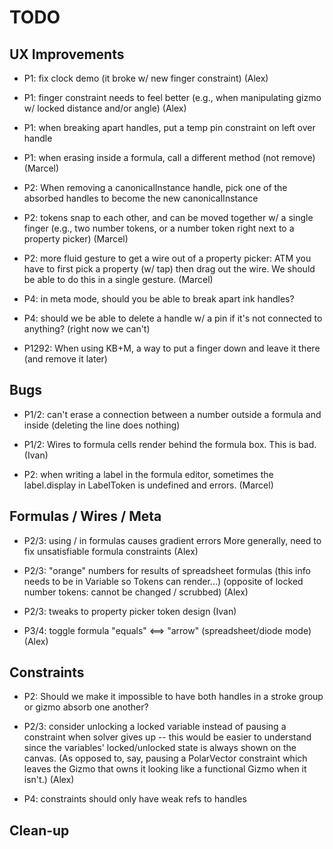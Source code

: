 # TODO

## UX Improvements

- P1: fix clock demo (it broke w/ new finger constraint)
  (Alex)

- P1: finger constraint needs to feel better (e.g., when manipulating gizmo w/ locked distance and/or angle)
  (Alex)

- P1: when breaking apart handles, put a temp pin constraint
  on left over handle

- P1: when erasing inside a formula, call a different method (not remove)
  (Marcel)

- P2: When removing a canonicalInstance handle, pick one of the absorbed handles to become the new canonicalInstance

- P2: tokens snap to each other, and can be moved together w/ a single finger
  (e.g., two number tokens, or a number token right next to a property picker)
  (Marcel)

- P2: more fluid gesture to get a wire out of a property picker:
  ATM you have to first pick a property (w/ tap) then drag out the wire.
  We should be able to do this in a single gesture.
  (Marcel)

- P4: in meta mode, should you be able to break apart ink handles?

- P4: should we be able to delete a handle w/ a pin if it's not
  connected to anything? (right now we can't)

- P1292: When using KB+M, a way to put a finger down and leave it there (and remove it later)

## Bugs

- P1/2: can't erase a connection between a number outside a formula and inside
  (deleting the line does nothing)

- P1/2: Wires to formula cells render behind the formula box. This is bad.
  (Ivan)

- P2: when writing a label in the formula editor, sometimes the label.display in LabelToken is undefined and errors.
  (Marcel)

## Formulas / Wires / Meta

- P2/3: using / in formulas causes gradient errors
  More generally, need to fix unsatisfiable formula constraints
  (Alex)

- P2/3: "orange" numbers for results of spreadsheet formulas
  (this info needs to be in Variable so Tokens can render...)
  (opposite of locked number tokens: cannot be changed / scrubbed)
  (Alex)

- P2/3: tweaks to property picker token design
  (Ivan)

- P3/4: toggle formula "equals" <==> "arrow" (spreadsheet/diode mode)
  (Alex)

## Constraints

- P2: Should we make it impossible to have both handles in a stroke group or gizmo absorb one another?

- P2/3: consider unlocking a locked variable instead of pausing a constraint
  when solver gives up -- this would be easier to understand since
  the variables' locked/unlocked state is always shown on the canvas.
  (As opposed to, say, pausing a PolarVector constraint which leaves
  the Gizmo that owns it looking like a functional Gizmo when it isn't.)
  (Alex)

- P4: constraints should only have weak refs to handles

## Clean-up
